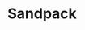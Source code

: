 ---
git: https://github.com/codesandbox/sandpack
logohandle: codesandboxio_sandpack
sort: sandpack
title: Sandpack
website: https://sandpack.codesandbox.io/
---